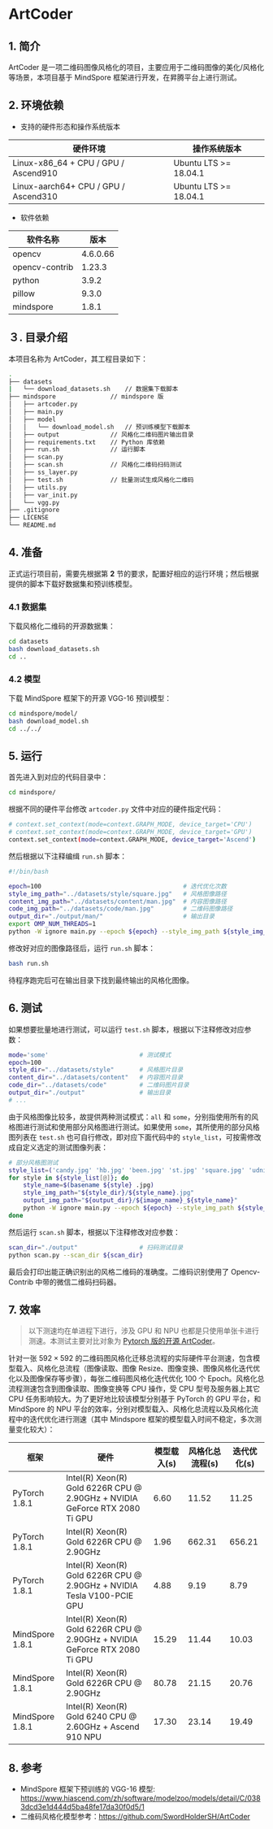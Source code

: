 # ArtCoder

## 1. 简介

ArtCoder 是一项二维码图像风格化的项目，主要应用于二维码图像的美化/风格化等场景，本项目基于 MindSpore 框架进行开发，在昇腾平台上进行测试。

## 2. 环境依赖


- 支持的硬件形态和操作系统版本

| 硬件环境                             | 操作系统版本          |
| ------------------------------------ | --------------------- |
| Linux-x86_64 + CPU / GPU / Ascend910 | Ubuntu LTS >= 18.04.1 |
| Linux-aarch64+ CPU / GPU / Ascend310 | Ubuntu LTS >= 18.04.1 |

- 软件依赖

| 软件名称  | 版本     |
| --------- | -------- |
| opencv    | 4.6.0.66 |
| opencv-contrib | 1.23.3 |
| python    | 3.9.2    |
| pillow    | 9.3.0    |
| mindspore | 1.8.1    |


## ３. 目录介绍

本项目名称为 ArtCoder，其工程目录如下：

```bash
.
├── datasets
|   └── download_datasets.sh    // 数据集下载脚本
├── mindspore	            // mindspore 版
│   ├── artcoder.py
│   ├── main.py
│   ├── model
│   │   └── download_model.sh   // 预训练模型下载脚本
│   ├── output	            // 风格化二维码图片输出目录
│   ├── requirements.txt    // Python 库依赖
│   ├── run.sh	            // 运行脚本
│   ├── scan.py	            
│   ├── scan.sh	            // 风格化二维码扫码测试
│   ├── ss_layer.py
│   ├── test.sh	            // 批量测试生成风格化二维码
│   ├── utils.py
│   ├── var_init.py
│   └── vgg.py
├── .gitignore	
├── LICENSE
└── README.md
```

## 4. 准备

正式运行项目前，需要先根据第 **2** 节的要求，配置好相应的运行环境；然后根据提供的脚本下载好数据集和预训练模型。

### 4.1 数据集

下载风格化二维码的开源数据集：

```bash
cd datasets
bash download_datasets.sh
cd ..
```

### 4.2 模型

下载 MindSpore 框架下的开源 VGG-16 预训模型：

```bash
cd mindspore/model/
bash download_model.sh
cd ../../
```


## 5. 运行

首先进入到对应的代码目录中：

```bash
cd mindspore/
```

根据不同的硬件平台修改 `artcoder.py` 文件中对应的硬件指定代码：

```bash
# context.set_context(mode=context.GRAPH_MODE, device_target='CPU')		# CPU 平台
# context.set_context(mode=context.GRAPH_MODE, device_target='GPU')		# GPU 平台
context.set_context(mode=context.GRAPH_MODE, device_target='Ascend')	# Ascend 平台
```


然后根据以下注释编缉 `run.sh` 脚本：

```bash
#!/bin/bash

epoch=100                                       # 迭代优化次数
style_img_path="../datasets/style/square.jpg"   # 风格图像路径 
content_img_path="../datasets/content/man.jpg"	# 内容图像路径
code_img_path="../datasets/code/man.jpg"		# 二维码图像路径
output_dir="./output/man/"				        # 输出目录
export OMP_NUM_THREADS=1
python -W ignore main.py --epoch ${epoch} --style_img_path ${style_img_path} --content_img_path ${content_img_path} --code_img_path ${code_img_path} --output_dir ${output_dir}
```

修改好对应的图像路径后，运行 `run.sh` 脚本：

```bash
bash run.sh
```

待程序跑完后可在输出目录下找到最终输出的风格化图像。

## 6. 测试

如果想要批量地进行测试，可以运行 `test.sh` 脚本，根据以下注释修改对应参数：

```bash
mode='some'                         # 测试模式
epoch=100
style_dir="../datasets/style"       # 风格图片目录
content_dir="../datasets/content"   # 内容图片目录
code_dir="../datasets/code"         # 二维码图片目录
output_dir="./output"               # 输出目录
# ...
```

由于风格图像比较多，故提供两种测试模式：`all` 和 `some`，分别指使用所有的风格图进行测试和使用部分风格图进行测试。如果使用 `some`，其所使用的部分风格图列表在 `test.sh` 也可自行修改，即对应下面代码中的 `style_list`，可按需修改成自定义选定的测试图像列表：

```bash
# 部分风格图测试
style_list=('candy.jpg' 'hb.jpg' 'been.jpg' 'st.jpg' 'square.jpg' 'udnie.jpg')    # 选定的测试图像列表
for style in ${style_list[@]}; do
    style_name=$(basename ${style} .jpg)
    style_img_path="${style_dir}/${style_name}.jpg"
    output_img_path="${output_dir}/${image_name}_${style_name}"
    python -W ignore main.py --epoch ${epoch} --style_img_path ${style_img_path} --content_img_path ${content_img_path} --code_img_path ${code_img_path} --output_dir ${output_img_path}
done
```

然后运行 `scan.sh` 脚本，根据以下注释修改对应参数：

```bash
scan_dir="./output"                 # 扫码测试目录
python scan.py --scan_dir ${scan_dir}
```

最后会打印出能正确识别出的风格二维码的准确度。二维码识别使用了 Opencv-Contrib 中带的微信二维码扫码器。


## 7. 效率

> 以下测速均在单进程下进行，涉及 GPU 和 NPU 也都是只使用单张卡进行测速。本测试主要对比对象为 [Pytorch 版的开源 ArtCoder](https://github.com/SwordHolderSH/ArtCoder)。

针对一张 $592 \times 592$ 的二维码图风格化迁移总流程的实际硬件平台测速，包含模型载入、风格化总流程（图像读取、图像 Resize、图像变换、图像风格化迭代优化以及图像保存等步骤），每张二维码图风格化迭代优化 $100$ 个 Epoch。风格化总流程测速包含到图像读取、图像变换等 CPU 操作，受 CPU 型号及服务器上其它 CPU 任务影响较大。为了更好地比较该模型分别基于 PyTorch 的 GPU 平台，和 MindSpore 的 NPU 平台的效率，分别对模型载入、风格化总流程以及风格化流程中的迭代优化进行测速（其中 Mindspore 框架的模型载入时间不稳定，多次测量变化较大）：

| 框架            | 硬件                                                         | 模型载入(s) | 风格化总流程(s) | 迭代优化(s) |
| --------------- | ------------------------------------------------------------ | ----------- | --------------- | ----------- |
| PyTorch 1.8.1   | Intel(R) Xeon(R) Gold 6226R CPU @ 2.90GHz + NVIDIA GeForce RTX 2080 Ti GPU | 6.60        | 11.52           | 11.25       |
| PyTorch 1.8.1   | Intel(R) Xeon(R) Gold 6226R CPU @ 2.90GHz                    | 1.96        | 662.31          | 656.21      |
| PyTorch 1.8.1   | Intel(R) Xeon(R) Gold 6226R CPU @ 2.90GHz + NVIDIA Tesla V100-PCIE GPU | 4.88        | 9.19            | 8.79        |
| MindSpore 1.8.1 | Intel(R) Xeon(R) Gold 6226R CPU @ 2.90GHz + NVIDIA GeForce RTX 2080 Ti GPU | 15.29       | 11.44           | 10.03       |
| MindSpore 1.8.1 | Intel(R) Xeon(R) Gold 6226R CPU @ 2.90GHz                    | 80.78       | 21.15           | 20.76       |
| MindSpore 1.8.1 | Intel(R) Xeon(R) Gold 6240 CPU @ 2.60GHz + Ascend 910 NPU    | 17.30       | 23.14           | 19.49       |


## 8. 参考

- MindSpore 框架下预训练的 VGG-16 模型: https://www.hiascend.com/zh/software/modelzoo/models/detail/C/0383dcd3e1d444d5ba48fe17da30f0d5/1
- 二维码风格化模型参考：https://github.com/SwordHolderSH/ArtCoder